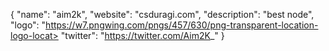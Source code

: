 {
  "name": "aim2k",
  "website": "csduragi.com",
  "description": "best node",
  "logo": "https://w7.pngwing.com/pngs/457/630/png-transparent-location-logo-locat>
  "twitter": "https://twitter.com/Aim2K_"
}
